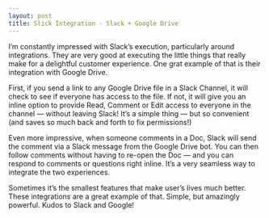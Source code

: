 ```yaml
---
layout: post
title: Slick Integration - Slack + Google Drive
---
```


I’m constantly impressed with Slack’s execution, particularly around
integrations. They are very good at executing the little things that really
make for a delightful customer experience. One grat example of that is their
integration with Google Drive.

First, if you send a link to any Google Drive file in a Slack Channel, it will
check to see if everyone has access to the file. If not, it will give you an
inline option to provide Read, Comment or Edit access to everyone in the
channel — without leaving Slack! It’s a simple thing — but so convenient (and
saves so much back and forth to fix permissions!)


Even more impressive, when someone comments in a Doc, Slack will send the
comment via a Slack message from the Google Drive bot. You can then follow
comments without having to re-open the Doc — and you can respond to comments
or questions right inline. It’s a very seamless way to integrate the two
experiences.


Sometimes it’s the smallest features that make user’s lives much better. These
integrations are a great example of that. Simple, but amazingly powerful.
Kudos to Slack and Google!

